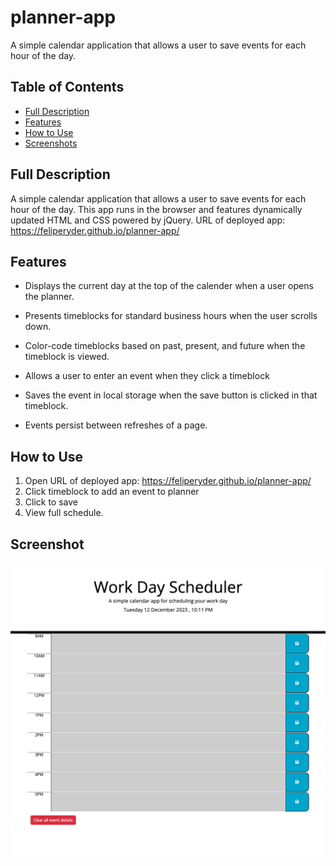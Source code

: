 # planner-app
A simple calendar application that allows a user to save events for each hour of the day.

## Table of Contents

- [Full Description](#full-description)
- [Features](#features)
- [How to Use](#how-to-use)
- [Screenshots](#screenshots)

## Full Description

A simple calendar application that allows a user to save events for each hour of the day.  This app runs in the browser and features dynamically updated HTML and CSS powered by jQuery.
URL of deployed app:  https://feliperyder.github.io/planner-app/

## Features

* Displays the current day at the top of the calender when a user opens the planner.
 
* Presents timeblocks for standard business hours when the user scrolls down.
 
* Color-code timeblocks based on past, present, and future when the timeblock is viewed.
 
* Allows a user to enter an event when they click a timeblock

* Saves the event in local storage when the save button is clicked in that timeblock.

* Events persist between refreshes of a page.

## How to Use

1. Open URL of deployed app:  https://feliperyder.github.io/planner-app/
2. Click timeblock to add an event to planner
3. Click to save
4. View full schedule.

## Screenshot

![Planner App Screenshot](./assets/planner-app-screenshot.png)
